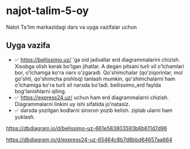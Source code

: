 # najot-talim-5-oy

Natot Ta'lim markazidagi dars va uyga vazifalar uchun

## Uyga vazifa
- ✅ https://bellissimo.uz/ 'ga oid jadvallar erd diagrammalarini chizish. Xisobga olish kerak bo'lgan jihatlar. A degan pitsani turli xil o'lchamlari bor, o'lchamga ko'ra narx o'zgaradi. Qo'shimchalar (qo'ziqorinlar, mol go'shti, qo'shimcha pishloq) tanlash mumkin, qo'shimchalarni ham o'lchamiga ko'ra turli xil narxda bo'ladi. bellissimo_erd faylda bog'lanishlarni qiling. 
- ✅ https://express24.uz/ uchun ham erd diagrammalarni chizish. Diagrammalarni linkini uy ishi sifatida jo'natasiz. 
- ✅ darsda yozilgan kodlarni sinxron yozib kelish. ziplab ularni ham yuklash.

https://dbdiagram.io/d/belissimo-uz-661e583803593b6b611d7d96

https://dbdiagram.io/d/express24-uz-65464c8b7d8bbd64657aa664